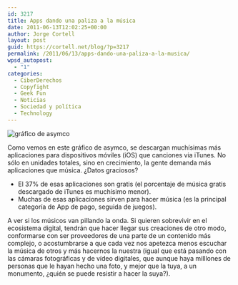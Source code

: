 ```yaml
---
id: 3217
title: Apps dando una paliza a la música
date: 2011-06-13T12:02:25+00:00
author: Jorge Cortell
layout: post
guid: https://cortell.net/blog/?p=3217
permalink: /2011/06/13/apps-dando-una-paliza-a-la-musica/
wpsd_autopost:
  - "1"
categories:
  - CiberDerechos
  - Copyfight
  - Geek Fun
  - Noticias
  - Sociedad y polí­tica
  - Technology
---
```

<img class="alignnone" src="https://173.236.143.97/wp-content/uploads/2010/04/screen-shot-2010-04-12-at-4-12-3-36-43-pm.png" alt="gráfico de asymco" />

Como vemos en este gráfico de asymco, se descargan muchísimas más aplicaciones para dispositivos móviles (iOS) que canciones via iTunes. No sólo en unidades totales, sino en crecimiento, la gente demanda más aplicaciones que música. ¿Datos graciosos?

  * El 37% de esas aplicaciones son gratis (el porcentaje de música gratis descargado de iTunes es muchísimo menor).
  * Muchas de esas aplicaciones sirven para hacer música (es la principal categoría de App de pago, seguida de juegos).

A ver si los músicos van pillando la onda. Si quieren sobrevivir en el ecosistema digital, tendrán que hacer llegar sus creaciones de otro modo, conformarse con ser proveedores de una parte de un contenido más complejo, o acostumbrarse a que cada vez nos apetezca menos escuchar la música de otros y más hacernos la nuestra (igual que está pasando con las cámaras fotográficas y de vídeo digitales, que aunque haya milllones de personas que le hayan hecho una foto, y mejor que la tuya, a un monumento, ¿quién se puede resistir a hacer la suya?).